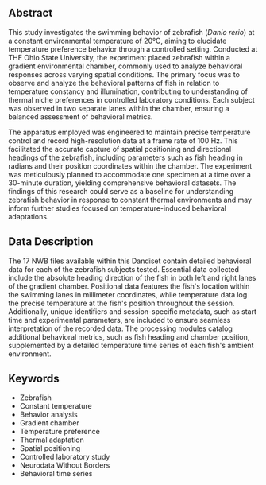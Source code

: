 ## Abstract

This study investigates the swimming behavior of zebrafish (_Danio rerio_) at a constant environmental temperature of 20°C, aiming to elucidate temperature preference behavior through a controlled setting. Conducted at THE Ohio State University, the experiment placed zebrafish within a gradient environmental chamber, commonly used to analyze behavioral responses across varying spatial conditions. The primary focus was to observe and analyze the behavioral patterns of fish in relation to temperature constancy and illumination, contributing to understanding of thermal niche preferences in controlled laboratory conditions. Each subject was observed in two separate lanes within the chamber, ensuring a balanced assessment of behavioral metrics.

The apparatus employed was engineered to maintain precise temperature control and record high-resolution data at a frame rate of 100 Hz. This facilitated the accurate capture of spatial positioning and directional headings of the zebrafish, including parameters such as fish heading in radians and their position coordinates within the chamber. The experiment was meticulously planned to accommodate one specimen at a time over a 30-minute duration, yielding comprehensive behavioral datasets. The findings of this research could serve as a baseline for understanding zebrafish behavior in response to constant thermal environments and may inform further studies focused on temperature-induced behavioral adaptations.

## Data Description

The 17 NWB files available within this Dandiset contain detailed behavioral data for each of the zebrafish subjects tested. Essential data collected include the absolute heading direction of the fish in both left and right lanes of the gradient chamber. Positional data features the fish's location within the swimming lanes in millimeter coordinates, while temperature data log the precise temperature at the fish's position throughout the session. Additionally, unique identifiers and session-specific metadata, such as start time and experimental parameters, are included to ensure seamless interpretation of the recorded data. The processing modules catalog additional behavioral metrics, such as fish heading and chamber position, supplemented by a detailed temperature time series of each fish's ambient environment.

## Keywords

- Zebrafish
- Constant temperature
- Behavior analysis
- Gradient chamber
- Temperature preference
- Thermal adaptation
- Spatial positioning
- Controlled laboratory study
- Neurodata Without Borders
- Behavioral time series